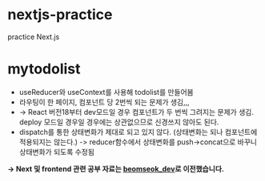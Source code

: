 # nextjs-practice

practice Next.js

# mytodolist

- useReducer와 useContext를 사용해 todolist를 만들어봄
- 라우팅이 한 페이지, 컴포넌트 당 2번씩 되는 문제가 생김,,,
- -> React 버전18부터 dev모드일 경우 컴포넌트가 두 번씩 그려지는 문제가 생김. deploy 모드일 경우일 경우에는 상관없으므로 신경쓰지 않아도 된다.
- dispatch를 통한 상태변화가 제대로 되고 있지 않다. (상태변화는 되나 컴포넌트에 적용되지는 않는다.) -> reducer함수에서 상태변화를 push->concat으로 바꾸니 상태변화가 되도록 수정됨

**-> Next 및 frontend 관련 공부 자료는 [beomseok_dev](https://github.com/beomseok37/dev)로 이전했습니다.**
